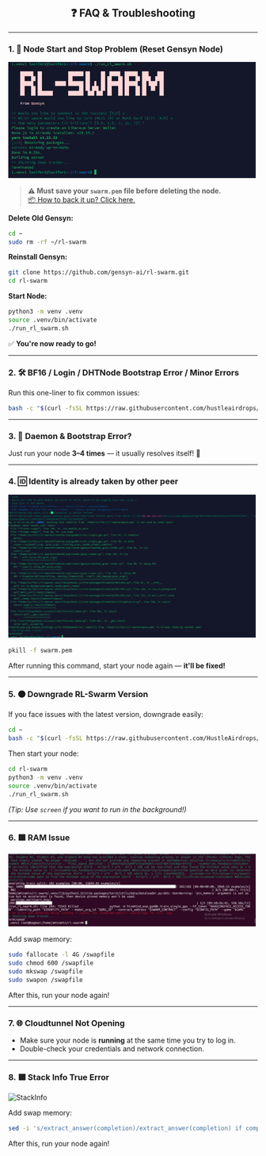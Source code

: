 <h2 align="center">❓ FAQ & Troubleshooting</h2>


---

### 1. 🚫 Node Start and Stop Problem (Reset Gensyn Node)

<img src="problems/problem1.jpg" width="500px" alt="Node Start/Stop Problem" />

> **⚠️ Must save your `swarm.pem` file before deleting the node.**  
> [📦 How to back it up? Click here.](https://github.com/HustleAirdrops/Gensyn-Advanced-Solutions/tree/main#-backup-credentials)

**Delete Old Gensyn:**
```bash
cd ~
sudo rm -rf ~/rl-swarm
```
**Reinstall Gensyn:**
```bash
git clone https://github.com/gensyn-ai/rl-swarm.git
cd rl-swarm
```
**Start Node:**
```bash
python3 -m venv .venv
source .venv/bin/activate
./run_rl_swarm.sh
```
✅ **You're now ready to go!**

---

### 2. 🛠️ BF16 / Login / DHTNode Bootstrap Error / Minor Errors

Run this one-liner to fix common issues:
```bash
bash -c "$(curl -fsSL https://raw.githubusercontent.com/hustleairdrops/Gensyn_Guide_with_all_solutions/main/solutions_file/fixall.sh)"
```

---

### 3. 🔁 Daemon & Bootstrap Error?

Just run your node **3–4 times** — it usually resolves itself! 🔄

---

### 4. 🆔 Identity is already taken by other peer

<img src="problems/problem4.jpg" width="500px" alt="Identity Taken Problem" />

```bash
pkill -f swarm.pem
```
After running this command, start your node again — **it'll be fixed!**

---

### 5. 🟠 Downgrade RL-Swarm Version

If you face issues with the latest version, downgrade easily:

```bash
cd ~
bash -c "$(curl -fsSL https://raw.githubusercontent.com/HustleAirdrops/Gensyn_Guide_with_all_solutions/main/solutions_file/Downgrade.sh)"
```
Then start your node:
```bash
cd rl-swarm
python3 -m venv .venv
source .venv/bin/activate
./run_rl_swarm.sh
```
*(Tip: Use `screen` if you want to run in the background!)*

---

### 6. 🟩 RAM Issue

<img src="problems/problem6.jpg" width="500px" alt="RAM Issue" />

Add swap memory:
```bash
sudo fallocate -l 4G /swapfile
sudo chmod 600 /swapfile
sudo mkswap /swapfile
sudo swapon /swapfile
```
After this, run your node again!

---

### 7. 🌐 Cloudtunnel Not Opening

- Make sure your node is **running** at the same time you try to log in.
- Double-check your credentials and network connection.

---
### 8. 🟩 Stack Info True Error

<img src="problems/problem8.jpg" width="500px" alt="StackInfo" />

Add swap memory:
```bash
sed -i 's/extract_answer(completion)/extract_answer(completion) if completion else ""/g' genrl-swarm/src/genrl_swarm/examples/rgym/reward_utils.py
```
After this, run your node again!
